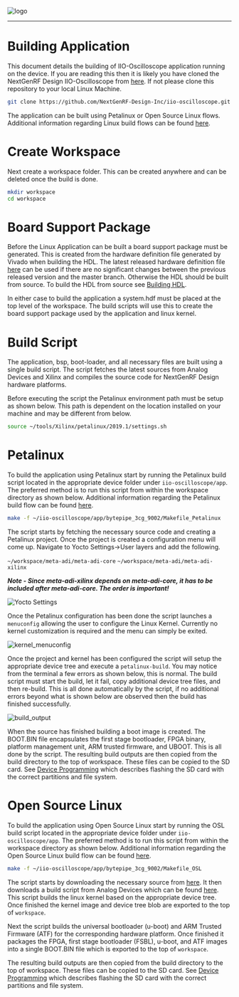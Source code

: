 ![logo](../docs/images/ngrf_logo.png)

---

# Building Application
This document details the building of IIO-Oscilloscope application running on the device.  If you are reading this then it is likely you have cloned the NextGenRF Design IIO-Oscilloscope from [here](https://github.com/NextGenRF-Design-Inc/iio-oscilloscope.git). If not please clone this repository to your local Linux Machine.

```bash
git clone https://github.com/NextGenRF-Design-Inc/iio-oscilloscope.git
```

The application can be built using Petalinux or Open Source Linux flows.  Additional information regarding Linux build flows can be found [here](https://xilinx-wiki.atlassian.net/wiki/spaces/A/pages/18841996/Linux). 

# Create Workspace

Next create a workspace folder.  This can be created anywhere and can be deleted once the build is done. 

```bash
mkdir workspace
cd workspace
```

# Board Support Package

Before the Linux Application can be built a board support package must be generated.  This is created from the hardware definition file generated by Vivado when building the HDL.  The latest released hardware definition file [here](https://github.com/NextGenRF-Design-Inc/iio-oscilloscope/releases) can be used if there are no significant changes between the previous released version and the master branch.  Otherwise the HDL should be built from source.  To build the HDL from source see [Building HDL](BuildingHdl.mdl).  

In either case to build the application a system.hdf must be placed at the top level of the workspace.  The build scripts will use this to create the board support package used by the application and linux kernel.

# Build Script

The application, bsp, boot-loader, and all necessary files are built using a single build script.  The script fetches the latest sources from Analog Devices and Xilinx and compiles the source code for NextGenRF Design hardware platforms.  

Before executing the script the Petalinux environment path must be setup as shown below.  This path is dependent on the location installed on your machine and may be different from below.

```bash
source ~/tools/Xilinx/petalinux/2019.1/settings.sh
```

# Petalinux

To build the application using Petalinux start by running the Petalinux build script located in the appropriate device folder under `iio-oscilloscope/app`.  The preferred method is to run this script from within the workspace directory as shown below.  Additional information regarding the Petalinux build flow can be found [here](https://wiki.analog.com/resources/tools-software/linux-build/generic/petalinux).

```bash
make -f ~/iio-oscilloscope/app/bytepipe_3cg_9002/Makefile_Petalinux
``` 

The script starts by fetching the necessary source code and creating a Petalinux project.  Once the project is created a configuration menu will come up.   Navigate to Yocto Settings→User layers and add the following. 

`~/workspace/meta-adi/meta-adi-core`
`~/workspace/meta-adi/meta-adi-xilinx`

**_Note - Since meta-adi-xilinx depends on meta-adi-core, it has to be included after meta-adi-core. The order is important!_**

![Yocto Settings](images/petaCfgYoctoSettings.png)

Once the Petalinux configuration has been done the script launches a `menuconfig` allowing the user to configure the Linux Kernel.  Currently no kernel customization is required and the menu can simply be exited.

![kernel_menuconfig](images/kernel_menuconfig.png)

Once the project and kernel has been configured the script will setup the appropriate device tree and execute a `petalinux-build`.  You may notice from the terminal a few errors as shown below, this is normal.
The build script must start the build, let it fail, copy additional device tree files, and then re-build.  This is all done automatically by the script, if no additional errors beyond what is shown below are observed then the build has finished successfully.

![build_output](images/build_output.png)

When the source has finished building a boot image is created.  The BOOT.BIN file encapsulates the first stage bootloader, FPGA binary, platform management unit, ARM trusted firmware, and UBOOT.  This is all done by the script.  The resulting build outputs are then copied from the build directory to the top of workspace.  These files can be copied to the SD card.  See [Device Programming](Programming.md) which describes flashing the SD card with the correct partitions and file system.

# Open Source Linux

To build the application using Open Source Linux start by running the OSL build script located in the appropriate device folder under `iio-oscilloscope/app`.  The preferred method is to run this script from within the workspace directory as shown below.  Additional information regarding the Open Source Linux build flow can be found [here](https://wiki.analog.com/resources/tools-software/linux-build/generic/zynqmp).

```bash
make -f ~/iio-oscilloscope/app/bytepipe_3cg_9002/Makefile_OSL
``` 

The script starts by downloading the necessary source from [here](https://github.com/analogdevicesinc/linux.git).  It then downloads a build script from Analog Devices which can be found [here](https://raw.githubusercontent.com/analogdevicesinc/wiki-scripts/master/linux/build_zynqmp_kernel_image.sh).  This script builds the linux kernel based on the appropriate device tree.  Once finished the kernel image and device tree blob are exported to the top of `workspace`.

Next the script builds the universal bootloader (u-boot) and ARM Trusted Firmware (ATF) for the corresponding hardware platform.  Once finished it packages the FPGA, first stage bootloader (FSBL), u-boot, and ATF images into a single BOOT.BIN file which is exported to the top of `workspace`.

The resulting build outputs are then copied from the build directory to the top of workspace.  These files can be copied to the SD card.  See [Device Programming](Programming.md) which describes flashing the SD card with the correct partitions and file system.